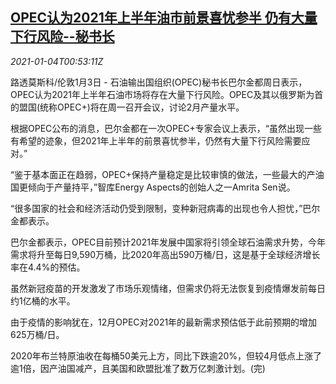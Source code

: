 <!--1609721719000-->
[OPEC认为2021年上半年油市前景喜忧参半 仍有大量下行风险--秘书长](https://cn.reuters.com/article/oil-opec-outlook-0103-sun-idCNKBS299027)
------

<div><i>2021-01-04T00:53:11Z</i></div><p>路透莫斯科/伦敦1月3日 - 石油输出国组织(OPEC)秘书长巴尔金都周日表示，OPEC认为2021年上半年石油市场将存在大量下行风险。OPEC及其以俄罗斯为首的盟国(统称OPEC+)将在周一召开会议，讨论2月产量水平。</p><p>根据OPEC公布的消息，巴尔金都在一次OPEC+专家会议上表示，“虽然出现一些有希望的迹象，但2021年上半年的前景喜忧参半，仍然有大量下行风险需要应对。”</p><p>“鉴于基本面正在趋弱，OPEC+保持产量稳定是比较审慎的做法，一些最大的产油国更倾向于产量持平，”智库Energy Aspects的创始人之一Amrita Sen说。</p><p>“很多国家的社会和经济活动仍受到限制，变种新冠病毒的出现也令人担忧，”巴尔金都表示。</p><p>巴尔金都表示，OPEC目前预计2021年发展中国家将引领全球石油需求升势，今年需求将升至每日9,590万桶，比2020年高出590万桶/日，这是基于全球经济增长率在4.4%的预估。</p><p>虽然新冠疫苗的开发激发了市场乐观情绪，但需求仍将无法恢复到疫情爆发前每日约1亿桶的水平。</p><p>由于疫情的影响犹在，12月OPEC对2021年的最新需求预估低于此前预期的增加625万桶/日。</p><p>2020年布兰特原油收在每桶50美元上方，同比下跌逾20%，但较4月低点上涨了逾1倍，因产油国减产，且美国和欧盟批准了数万亿刺激计划。(完)</p>
